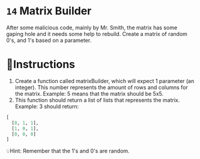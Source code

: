 # `14` Matrix Builder

After some malicious code, mainly by Mr. Smith, the matrix has some gaping
hole and it needs some help to rebuild. Create a matrix of random 0's, and 1's based on a parameter.

# 📝Instructions
1. Create a function called matrixBuilder, which will expect 1 parameter (an integer).
    This number represents the amount of rows and columns for the matrix.
    Example: 5 means that the matrix should be 5x5.
2. This function should return a list of lists that represents the matrix. Example: 3 should return:
```py
[
  [0, 1, 1],
  [1, 0, 1],
  [0, 0, 0]
]
```

💡Hint:
Remember that the 1's and 0's are random.